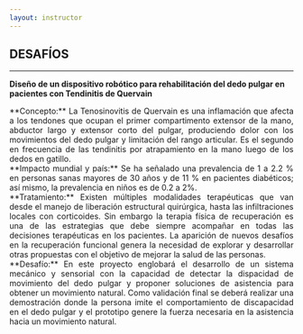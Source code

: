 ```yaml
---
layout: instructor
---
```

## DESAFÍOS

* * *

**Diseño de un dispositivo robótico para rehabilitación del dedo pulgar en pacientes con Tendinitis de Quervain**
<div style="text-align: justify">**Concepto:** La Tenosinovitis de Quervain es una inflamación que afecta a los tendones que ocupan el primer compartimento extensor de la mano, abductor largo y extensor corto del pulgar, produciendo dolor con los movimientos del dedo pulgar y limitación del rango articular. Es el segundo en frecuencia de las tendinitis por atrapamiento en la mano luego de los dedos en gatillo.</div>

<div style="text-align: justify">**Impacto mundial y país:** Se ha señalado una prevalencia de 1 a 2.2 % en personas sanas mayores de 30 años y de 11 % en pacientes diabéticos; así mismo, la prevalencia en niños es de 0.2 a 2%.</div>

<div style="text-align: justify">**Tratamiento:** Existen múltiples modalidades terapéuticas que van desde el manejo de liberación estructural quirúrgica, hasta las infiltraciones locales con corticoides. Sin embargo la terapia física de recuperación es una de las estrategias que debe siempre acompañar en todas las decisiones terapéuticas en los pacientes. La aparición de nuevos desafíos en la recuperación funcional genera la necesidad de explorar y desarrollar otras propuestas con el objetivo de mejorar la salud de las personas.</div>

<div style="text-align: justify">**Desafío:** En este proyecto englobará el desarrollo de un sistema mecánico y sensorial con la capacidad de detectar la dispacidad de movimiento del dedo pulgar y proponer soluciones de asistencia para obtener un movimiento natural. Como validación final se deberá realizar una demostración donde la persona imite el comportamiento de discapacidad en el dedo pulgar y el prototipo genere la fuerza necesaria en la asistencia hacia un movimiento natural.</div>

